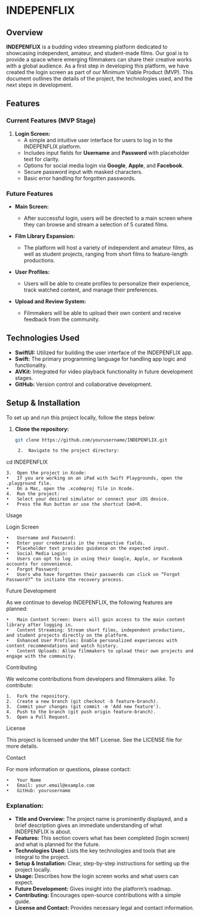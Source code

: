 # INDEPENFLIX

## Overview

**INDEPENFLIX** is a budding video streaming platform dedicated to showcasing independent, amateur, and student-made films. Our goal is to provide a space where emerging filmmakers can share their creative works with a global audience. As a first step in developing this platform, we have created the login screen as part of our Minimum Viable Product (MVP). This document outlines the details of the project, the technologies used, and the next steps in development.

## Features

### Current Features (MVP Stage)

1. **Login Screen:**
   - A simple and intuitive user interface for users to log in to the INDEPENFLIX platform.
   - Includes input fields for **Username** and **Password** with placeholder text for clarity.
   - Options for social media login via **Google**, **Apple**, and **Facebook**.
   - Secure password input with masked characters.
   - Basic error handling for forgotten passwords.

### Future Features

- **Main Screen:**
  - After successful login, users will be directed to a main screen where they can browse and stream a selection of 5 curated films.
  
- **Film Library Expansion:**
  - The platform will host a variety of independent and amateur films, as well as student projects, ranging from short films to feature-length productions.

- **User Profiles:**
  - Users will be able to create profiles to personalize their experience, track watched content, and manage their preferences.

- **Upload and Review System:**
  - Filmmakers will be able to upload their own content and receive feedback from the community.

## Technologies Used

- **SwiftUI:** Utilized for building the user interface of the INDEPENFLIX app.
- **Swift:** The primary programming language for handling app logic and functionality.
- **AVKit:** Integrated for video playback functionality in future development stages.
- **GitHub:** Version control and collaborative development.

## Setup & Installation

To set up and run this project locally, follow the steps below:

1. **Clone the repository:**
   ```bash
   git clone https://github.com/yourusername/INDEPENFLIX.git

	2.	Navigate to the project directory:

cd INDEPENFLIX


	3.	Open the project in Xcode:
	•	If you are working on an iPad with Swift Playgrounds, open the .playground file.
	•	On a Mac, open the .xcodeproj file in Xcode.
	4.	Run the project:
	•	Select your desired simulator or connect your iOS device.
	•	Press the Run button or use the shortcut Cmd+R.

Usage

Login Screen

	•	Username and Password:
	•	Enter your credentials in the respective fields.
	•	Placeholder text provides guidance on the expected input.
	•	Social Media Login:
	•	Users can opt to log in using their Google, Apple, or Facebook accounts for convenience.
	•	Forgot Password:
	•	Users who have forgotten their passwords can click on “Forgot Password?” to initiate the recovery process.

Future Development

As we continue to develop INDEPENFLIX, the following features are planned:

	•	Main Content Screen: Users will gain access to the main content library after logging in.
	•	Content Streaming: Stream short films, independent productions, and student projects directly on the platform.
	•	Enhanced User Profiles: Enable personalized experiences with content recommendations and watch history.
	•	Content Uploads: Allow filmmakers to upload their own projects and engage with the community.

Contributing

We welcome contributions from developers and filmmakers alike. To contribute:

	1.	Fork the repository.
	2.	Create a new branch (git checkout -b feature-branch).
	3.	Commit your changes (git commit -m 'Add new feature').
	4.	Push to the branch (git push origin feature-branch).
	5.	Open a Pull Request.

License

This project is licensed under the MIT License. See the LICENSE file for more details.

Contact

For more information or questions, please contact:

	•	Your Name
	•	Email: your.email@example.com
	•	GitHub: yourusername

### Explanation:
- **Title and Overview:** The project name is prominently displayed, and a brief description gives an immediate understanding of what INDEPENFLIX is about.
- **Features:** This section covers what has been completed (login screen) and what is planned for the future.
- **Technologies Used:** Lists the key technologies and tools that are integral to the project.
- **Setup & Installation:** Clear, step-by-step instructions for setting up the project locally.
- **Usage:** Describes how the login screen works and what users can expect.
- **Future Development:** Gives insight into the platform’s roadmap.
- **Contributing:** Encourages open-source contributions with a simple guide.
- **License and Contact:** Provides necessary legal and contact information.
